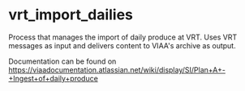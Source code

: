 # vrt_import_dailies
Process that manages the import of daily produce at VRT. Uses VRT messages as input and delivers content to VIAA's archive as output.

Documentation can be found on https://viaadocumentation.atlassian.net/wiki/display/SI/Plan+A+-+Ingest+of+daily+produce
